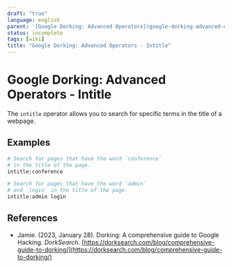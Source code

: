 ```yaml
---
draft: "true"
language: english
parent: '[Google Dorking: Advanced Operators](google-dorking-advanced-operators.md)'
status: incomplete
tags: [wiki]
title: "Google Dorking: Advanced Operators - Intitle"
---
```


# Google Dorking: Advanced Operators - Intitle

The `intitle` operator allows you to search for specific terms in the title of a webpage.

## Examples

```bash
# Search for pages that have the word `conference`
# in the title of the page.
intitle:conference

# Search for pages that have the word `admin`
# and `login` in the title of the page.
intitle:admin login
```

## References

- Jamie. (2023, January 28). <span class="reference-title">Dorking: A comprehensive guide to Google Hacking</span>. _DorkSearch_. [https://dorksearch.com/blog/comprehensive-guide-to-dorking/](https://dorksearch.com/blog/comprehensive-guide-to-dorking/)
